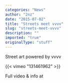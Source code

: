 ```yaml
---
categories: "News"
author: "2nz"
date: "2015-07-02"
title: "Streets meet vvvv"
slug: "streets-meet-vvvv"
description: ""
imported: "true"
originalType: "stuff"
---
```



Street art powered by vvvv

{{< vimeo "131461962" >}}

Full video & info at [](http://suburbansignals.tilda.ws/)